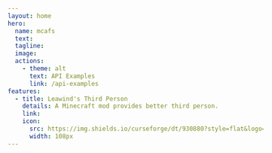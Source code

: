 ```yaml
---
layout: home
hero:
  name: mcafs
  text:
  tagline:
  image: 
  actions:
    - theme: alt
      text: API Examples
      link: /api-examples
features:
  - title: Leawind's Third Person
    details: A Minecraft mod provides better third person.
    link: 
    icon: 
      src: https://img.shields.io/curseforge/dt/930880?style=flat&logo=curseforge&color=F1643%5E&cacheSeconds=3600
      width: 108px
---
```

